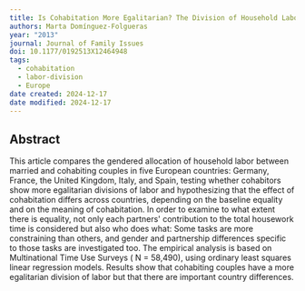 ```yaml
---
title: Is Cohabitation More Egalitarian? The Division of Household Labor in Five European Countries
authors: Marta Domínguez-Folgueras
year: "2013"
journal: Journal of Family Issues
doi: 10.1177/0192513X12464948
tags:
  - cohabitation
  - labor-division
  - Europe
date created: 2024-12-17
date modified: 2024-12-17
---
```


## Abstract

This article compares the gendered allocation of household labor between married and cohabiting couples in five European countries: Germany, France, the United Kingdom, Italy, and Spain, testing whether cohabitors show more egalitarian divisions of labor and hypothesizing that the effect of cohabitation differs across countries, depending on the baseline equality and on the meaning of cohabitation. In order to examine to what extent there is equality, not only each partners' contribution to the total housework time is considered but also who does what: Some tasks are more constraining than others, and gender and partnership differences specific to those tasks are investigated too. The empirical analysis is based on Multinational Time Use Surveys ( N = 58,490), using ordinary least squares linear regression models. Results show that cohabiting couples have a more egalitarian division of labor but that there are important country differences.
